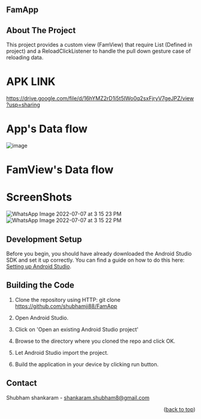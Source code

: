 ## FamApp


## About The Project
This project provides a custom view (FamView) that require List<CardGroupModel> (Defined in project) and a ReloadClickListener to handle the pull down gesture case of
reloading data.

# APK LINK
https://drive.google.com/file/d/16hYMZ2rD1i5t5IWo0q2sxFjryV7geJPZ/view?usp=sharing

# App's Data flow
![image](https://user-images.githubusercontent.com/56815364/177750163-86ea39d6-bbcb-412e-906e-b140295daafb.png)

# FamView's Data flow

# ScreenShots
![WhatsApp Image 2022-07-07 at 3 15 23 PM](https://user-images.githubusercontent.com/56815364/177744621-d0cdad9b-d069-4ddc-a43b-dddda0bd8d6d.jpeg)
![WhatsApp Image 2022-07-07 at 3 15 22 PM](https://user-images.githubusercontent.com/56815364/177744629-180ccaa7-7601-444d-a33c-f88a801371f0.jpeg)




## Development Setup

Before you begin, you should have already downloaded the Android Studio SDK and set it up correctly. You can find a guide on how to do this here: [Setting up Android Studio](http://developer.android.com/sdk/installing/index.html?pkg=studio).

## Building the Code

1. Clone the repository using HTTP: git clone https://github.com/shubhamji88/FamApp

2. Open Android Studio.

3. Click on 'Open an existing Android Studio project'

4. Browse to the directory where you cloned the repo and click OK.

5. Let Android Studio import the project.

6. Build the application in your device by clicking run button.
## Contact

Shubham shankaram - shankaram.shubham8@gmail.com

<p align="right">(<a href="#top">back to top</a>)</p>

